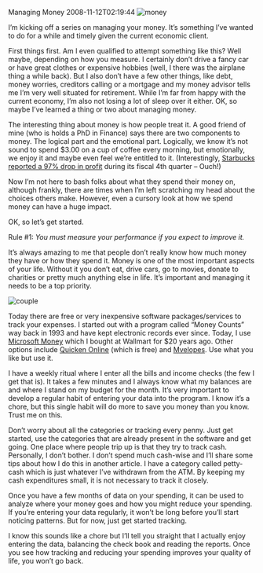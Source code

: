 Managing Money
2008-11-12T02:19:44
![money](http://az667460.vo.msecnd.net/cdn/images/blog/ManagingMoney_11549/money.jpg) 

I’m kicking off a series on managing your money. It’s something I’ve wanted to do for a while and timely given the current economic client.

First things first. Am I even qualified to attempt something like this? Well maybe, depending on how you measure. I certainly don’t drive a fancy car or have great clothes or expensive hobbies (well, I there was the airplane thing a while back). But I also don’t have a few other things, like debt, money worries, creditors calling or a mortgage and my money advisor tells me I’m very well situated for retirement. While I’m far from happy with the current economy, I’m also not losing a lot of sleep over it either. OK, so maybe I’ve learned a thing or two about managing money.

The interesting thing about money is how people treat it. A good friend of mine (who is holds a PhD in Finance) says there are two components to money. The logical part and the emotional part. Logically, we know it’s not sound to spend $3.00 on a cup of coffee every morning, but emotionally, we enjoy it and maybe even feel we’re entitled to it. (Interestingly, [Starbucks reported a 97% drop in profit](http://www.bizjournals.com/dayton/stories/2008/11/10/daily14.html) during its fiscal 4th quarter – Ouch!)

Now I’m not here to bash folks about what they spend their money on, although frankly, there are times when I’m left scratching my head about the choices others make. However, even a cursory look at how we spend money can have a huge impact.

OK, so let’s get started. 

Rule #1: _You must measure your performance if you expect to improve it._

It’s always amazing to me that people don’t really know how much money they have or how they spend it. Money is one of the most important aspects of your life. Without it you don’t eat, drive cars, go to movies, donate to charities or pretty much anything else in life. It’s important and managing it needs to be a top priority.

![couple](http://az667460.vo.msecnd.net/cdn/images/blog/ManagingMoney_11549/couple.jpg) 

Today there are free or very inexpensive software packages/services to track your expenses. I started out with a program called “Money Counts” way back in 1993 and have kept electronic records ever since. Today, I use [Microsoft Money](http://www.microsoft.com/money/default.mspx) which I bought at Wallmart for $20 years ago. Other options include [Quicken Online](http://quicken.intuit.com/) (which is free) and [Mvelopes](http://www.mvelopes.com/). Use what you like but use it.

I have a weekly ritual where I enter all the bills and income checks (the few I get that is). It takes a few minutes and I always know what my balances are and where I stand on my budget for the month. It’s very important to develop a regular habit of entering your data into the program. I know it’s a chore, but this single habit will do more to save you money than you know. Trust me on this.

Don’t worry about all the categories or tracking every penny. Just get started, use the categories that are already present in the software and get going. One place where people trip up is that they try to track cash. Personally, I don’t bother. I don’t spend much cash-wise and I’ll share some tips about how I do this in another article. I have a category called petty-cash which is just whatever I’ve withdrawn from the ATM. By keeping my cash expenditures small, it is not necessary to track it closely.

Once you have a few months of data on your spending, it can be used to analyze where your money goes and how you might reduce your spending. If you’re entering your data regularly, it won’t be long before you’ll start noticing patterns. But for now, just get started tracking.

I know this sounds like a chore but I’ll tell you straight that I actually enjoy entering the data, balancing the check book and reading the reports. Once you see how tracking and reducing your spending improves your quality of life, you won’t go back.
